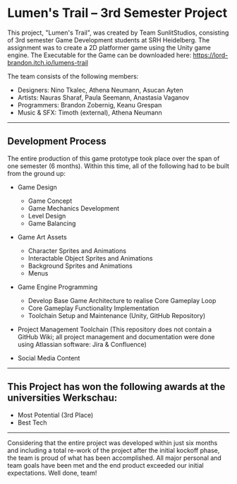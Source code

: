# Lumen's Trail – 3rd Semester Project
This project, "Lumen's Trail", was created by Team SunlitStudios, consisting of 3rd semester Game Development students at SRH Heidelberg. The assignment was to create a 2D platformer game using the Unity game engine. The Executable for the Game can be downloaded here: https://lord-brandon.itch.io/lumens-trail

The team consists of the following members:
- Designers: Nino Tkalec, Athena Neumann, Asucan Ayten
- Artists: Nauras Sharaf, Paula Seemann, Anastasia Vaganov
- Programmers: Brandon Zobernig, Keanu Grespan
- Music & SFX: Timoth (external), Athena Neumann
---

## Development Process
The entire production of this game prototype took place over the span of one semester (6 months). Within this time, all of the following had to be built from the ground up:

- Game Design

  - Game Concept
  - Game Mechanics Development
  - Level Design
  - Game Balancing
- Game Art Assets
  - Character Sprites and Animations
  - Interactable Object Sprites and Animations
  - Background Sprites and Animations
  - Menus
- Game Engine Programming
  - Develop Base Game Architecture to realise Core Gameplay Loop 
  - Core Gameplay Functionality Implementation
  - Toolchain Setup and Maintenance (Unity, GitHub Repository)

- Project Management Toolchain (This repository does not contain a GitHub Wiki; all project management and documentation were done using Atlassian software: Jira & Confluence)
- Social Media Content
---

## This Project has won the following awards at the universities Werkschau:
- Most Potential (3rd Place)
- Best Tech
---

Considering that the entire project was developed within just six months and including a total re-work of the project after the initial kockoff phase, the team is proud of what has been accomplished. All major personal and team goals have been met and the end product exceeded our initial expectations. 
Well done, team!
